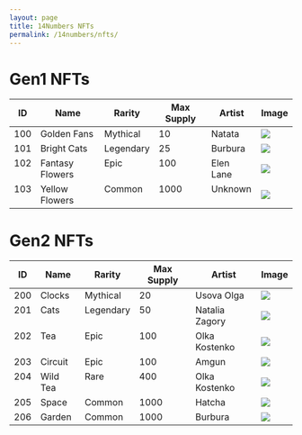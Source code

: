 ```yaml
---
layout: page
title: 14Numbers NFTs
permalink: /14numbers/nfts/
---
```


# Gen1 NFTs

<table>
<thead>
<th>ID</th>
<th>Name</th>
<th>Rarity</th>
<th>Max Supply</th>
<th>Artist</th>
<th>Image</th>
</thead>
<tbody>
<tr>
  <td valign="top">100</td>
  <td valign="top">Golden Fans</td>
  <td valign="top">Mythical</td>
  <td valign="top">10</td>
  <td valign="top">Natata</td>
  <td><a href="./100goldenfans-full.png"><img src="./100goldenfans.png"></a></td>
</tr>
<tr>
  <td valign="top">101</td>
  <td valign="top">Bright Cats</td>
  <td valign="top">Legendary</td>
  <td valign="top">25</td>
  <td valign="top">Burbura</td>
  <td><a href="./101brightcats-full.png"><img src="./101brightcats.png"></a></td>
</tr>
<tr>
  <td valign="top">102</td>
  <td valign="top">Fantasy Flowers</td>
  <td valign="top">Epic</td>
  <td valign="top">100</td>
  <td valign="top">Elen Lane</td>
  <td><a href="./102fantasyflowers-full.png"><img src="./102fantasyflowers.png"></a></td>
</tr>
<tr>
  <td valign="top">103</td>
  <td valign="top">Yellow Flowers</td>
  <td valign="top">Common</td>
  <td valign="top">1000</td>
  <td valign="top">Unknown</td>
  <td><a href="./103yellowflowers-full.png"><img src="./103yellowflowers.png"></a></td>
</tr>

</tbody>
</table>

# Gen2 NFTs

<table>
<thead>
<th>ID</th>
<th>Name</th>
<th>Rarity</th>
<th>Max Supply</th>
<th>Artist</th>
<th>Image</th>
</thead>
<tbody>
<tr>
  <td valign="top">200</td>
  <td valign="top">Clocks</td>
  <td valign="top">Mythical</td>
  <td valign="top">20</td>
  <td valign="top">Usova Olga</td>
  <td><a href="./200clocks-full.png"><img src="./200clocks.png"></a></td>
</tr>
<tr>
  <td valign="top">201</td>
  <td valign="top">Cats</td>
  <td valign="top">Legendary</td>
  <td valign="top">50</td>
  <td valign="top">Natalia Zagory</td>
  <td><a href="./201cats-full.png"><img src="./201cats.png"></a></td>
</tr>
<tr>
  <td valign="top">202</td>
  <td valign="top">Tea</td>
  <td valign="top">Epic</td>
  <td valign="top">100</td>
  <td valign="top">Olka Kostenko</td>
  <td><a href="./202tea-full.png"><img src="./202tea.png"></a></td>
</tr>
<tr>
  <td valign="top">203</td>
  <td valign="top">Circuit</td>
  <td valign="top">Epic</td>
  <td valign="top">100</td>
  <td valign="top">Amgun</td>
  <td><a href="./203circuit-full.png"><img src="./203circuit.png"></a></td>
</tr>
<tr>
  <td valign="top">204</td>
  <td valign="top">Wild Tea</td>
  <td valign="top">Rare</td>
  <td valign="top">400</td>
  <td valign="top">Olka Kostenko</td>
  <td><a href="./204wildtea-full.png"><img src="./204wildtea.png"></a></td>
</tr>
<tr>
  <td valign="top">205</td>
  <td valign="top">Space</td>
  <td valign="top">Common</td>
  <td valign="top">1000</td>
  <td valign="top">Hatcha</td>
  <td><a href="./205space-full.png"><img src="./205space.png"></a></td>
</tr>
<tr>
  <td valign="top">206</td>
  <td valign="top">Garden</td>
  <td valign="top">Common</td>
  <td valign="top">1000</td>
  <td valign="top">Burbura</td>
  <td><a href="./206garden-full.png"><img src="./206garden.png"></a></td>
</tr>

</tbody>
</table>
